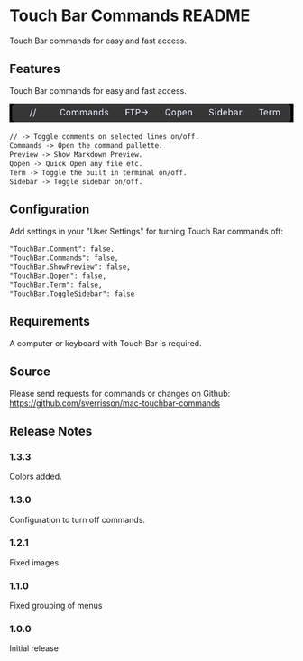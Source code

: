 # Touch Bar Commands README

Touch Bar commands for easy and fast access.

## Features

Touch Bar commands for easy and fast access. 

![Touch Bar with commands](https://github.com/sverrisson/mac-touchbar-commands/blob/master/src/images/TouchBarCommands.png?raw=true "Touch Bar with commands")

```
// -> Toggle comments on selected lines on/off.
Commands -> Open the command pallette.
Preview -> Show Markdown Preview.
Qopen -> Quick Open any file etc.
Term -> Toggle the built in terminal on/off.
Sidebar -> Toggle sidebar on/off.
```

## Configuration

Add settings in your "User Settings" for turning Touch Bar commands off:
```
"TouchBar.Comment": false,
"TouchBar.Commands": false,
"TouchBar.ShowPreview": false,
"TouchBar.Qopen": false,
"TouchBar.Term": false,
"TouchBar.ToggleSidebar": false
```

## Requirements

A computer or keyboard with Touch Bar is required.

## Source

Please send requests for commands or changes on Github: https://github.com/sverrisson/mac-touchbar-commands

## Release Notes

### 1.3.3

Colors added.

### 1.3.0

Configuration to turn off commands.

### 1.2.1

Fixed images

### 1.1.0

Fixed grouping of menus

### 1.0.0

Initial release
